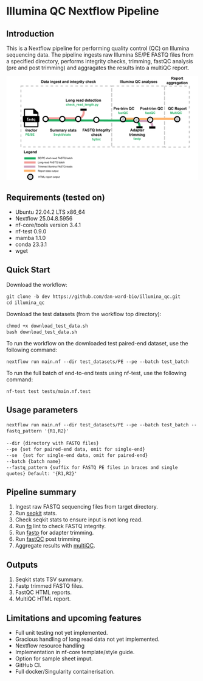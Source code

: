 # Illumina QC Nextflow Pipeline

## Introduction

This is a Nextflow pipeline for performing quality control (QC) on Illumina sequencing data. The pipeline ingests raw Illumina SE/PE FASTQ files from a specified directory, performs integrity checks, trimming, fastQC analysis (pre and post trimming) and aggragates the results into a multiQC report.

![pipeline_diagram](img/illumina_qc_workflow_diagram.drawio.svg)

## Requirements (tested on)

- Ubuntu 22.04.2 LTS x86_64
- Nextflow 25.04.8.5956
- nf-core/tools version 3.4.1
- nf-test 0.9.0
- mamba 1.1.0
- conda 23.3.1
- wget

## Quick Start

Download the workflow:

```
git clone -b dev https://github.com/dan-ward-bio/illumina_qc.git
cd illumina_qc
```

Download the test datasets (from the workflow top directory):

```
chmod +x download_test_data.sh
bash download_test_data.sh
```

To run the workflow on the downloaded test paired-end dataset, use the following command:

```
nextflow run main.nf --dir test_datasets/PE --pe --batch test_batch
```

To run the full batch of end-to-end tests using nf-test, use the following command:

```
nf-test test tests/main.nf.test
```

## Usage parameters

```
nextflow run main.nf --dir test_datasets/PE --pe --batch test_batch --fastq_pattern '{R1,R2}' 

--dir {directory with FASTQ files} 
--pe {set for paired-end data, omit for single-end}
--se  {set for single-end data, omit for paired-end}
--batch {batch name}
--fastq_pattern {suffix for FASTQ PE files in braces and single quotes} Default: '{R1,R2}'
```

## Pipeline summary

1. Ingest raw FASTQ sequencing files from target directory.
2. Run [seqkit](https://bioinf.shenwei.me/seqkit/) stats.
3. Check seqkit stats to ensure input is not long read.
4. Run [fq](https://github.com/stjude-rust-labs/fq) lint to check FASTQ integrity.
5. Run [fastp](https://github.com/OpenGene/fastp) for adapter trimming.
6. Run [fastQC](https://www.bioinformatics.babraham.ac.uk/projects/fastqc/) post trimming
7. Aggregate results with [multiQC](https://seqera.io/multiqc/).

## Outputs
1. Seqkit stats TSV summary.
2. Fastp trimmed FASTQ files.
3. FastQC HTML reports.
4. MultiQC HTML report.

## Limitations and upcoming features
* Full unit testing not yet implemented.
* Gracious handling of long read data not yet implemented.
* Nextflow resource handling
* Implementation in nf-core template/style guide.
* Option for sample sheet imput.
* GitHub CI.
* Full docker/Singularity containerisation.

